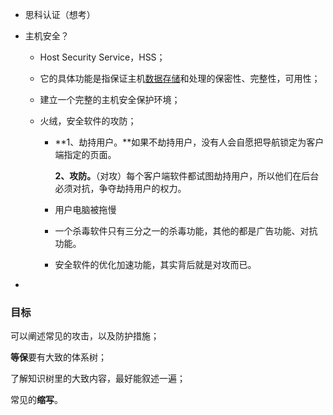 - 思科认证（想考）

- 主机安全？

  - Host Security Service，HSS；

  - 它的具体功能是指保证主机[数据存储](null)和处理的保密性、完整性，可用性；

  - 建立一个完整的主机安全保护环境；

  - 火绒，安全软件的攻防；

    - **1、劫持用户。**如果不劫持用户，没有人会自愿把导航锁定为客户端指定的页面。

      

      **2、攻防。**（对攻）每个客户端软件都试图劫持用户，所以他们在后台必须对抗，争夺劫持用户的权力。

    - 用户电脑被拖慢

    - 一个杀毒软件只有三分之一的杀毒功能，其他的都是广告功能、对抗功能。

    - 安全软件的优化加速功能，其实背后就是对攻而已。

- 



### 目标

可以阐述常见的攻击，以及防护措施；

**等保**要有大致的体系树；

了解知识树里的大致内容，最好能叙述一遍；

常见的**缩写**。









